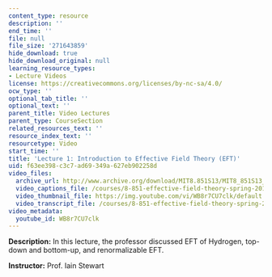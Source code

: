 ```yaml
---
content_type: resource
description: ''
end_time: ''
file: null
file_size: '271643859'
hide_download: true
hide_download_original: null
learning_resource_types:
- Lecture Videos
license: https://creativecommons.org/licenses/by-nc-sa/4.0/
ocw_type: ''
optional_tab_title: ''
optional_text: ''
parent_title: Video Lectures
parent_type: CourseSection
related_resources_text: ''
resource_index_text: ''
resourcetype: Video
start_time: ''
title: 'Lecture 1: Introduction to Effective Field Theory (EFT)'
uid: f63ee398-c3c7-ad69-349a-627eb902258d
video_files:
  archive_url: http://www.archive.org/download/MIT8.851S13/MIT8_851S13_lec01_300k.mp4
  video_captions_file: /courses/8-851-effective-field-theory-spring-2013/95bd2325531b50108a6068c8141a7c94_WB8r7CU7clk.vtt
  video_thumbnail_file: https://img.youtube.com/vi/WB8r7CU7clk/default.jpg
  video_transcript_file: /courses/8-851-effective-field-theory-spring-2013/e4ebfd74257683c3efa47b240196c505_WB8r7CU7clk.pdf
video_metadata:
  youtube_id: WB8r7CU7clk
---
```


**Description:** In this lecture, the professor discussed EFT of Hydrogen, top-down and bottom-up, and renormalizable EFT.

**Instructor:** Prof. Iain Stewart

